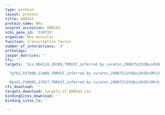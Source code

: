 ```yaml
---
type: protein
layout: protein
title: Q8BIA3
protein_name: Mkx
uniprot_accession: Q8BIA3
ncbi_gene_id: '210719'
organism: Mus musculus
function: transcription factor
number_of_interactions: '3'
orthologs: ''
jaspar_matrices: ''
tfs: ''
targets: 'Scx,Q64124,20289,TRRUST,inferred by curator,29087512%5Buid%5D+OR+25332192%5Buid%5D,Yes

  Tgfb2,P27090,21808,TRRUST,inferred by curator,29087512%5Buid%5D+OR+25332192%5Buid%5D,Yes

  Myod1,P10085,17927,TRRUST,inferred by curator,29087512%5Buid%5D+OR+24814716%5Buid%5D,Yes'
tfs_download: ''
targets_download: targets_of_Q8BIA3.tsv
bindingSites_download: ''
binding_sites_ls: ''

---
```

